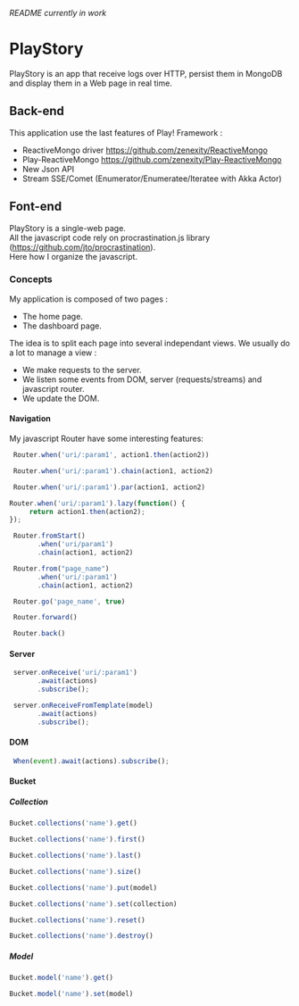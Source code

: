 *README currently in work*

# PlayStory #

PlayStory is an app that receive logs over HTTP, persist them in MongoDB and display them in a Web page in real time.

## Back-end ##
This application use the last features of Play! Framework :

- ReactiveMongo driver <https://github.com/zenexity/ReactiveMongo>
- Play-ReactiveMongo <https://github.com/zenexity/Play-ReactiveMongo>
- New Json API
- Stream SSE/Comet (Enumerator/Enumeratee/Iteratee with Akka Actor)

## Font-end ##
PlayStory is a single-web page.    
All the javascript code rely on procrastination.js library (<https://github.com/jto/procrastination>).   
Here how I organize the javascript.

### Concepts ###
My application is composed of two pages :

- The home page.
- The dashboard page.
 
The idea is to split each page into several independant views.
We usually do a lot to manage a view :

- We make requests to the server.
- We listen some events from DOM, server (requests/streams) and javascript router.
- We update the DOM.

#### Navigation ####
My javascript Router have some interesting features:

```javascript
 Router.when('uri/:param1', action1.then(action2))
```

```javascript
 Router.when('uri/:param1').chain(action1, action2)
```

```javascript
 Router.when('uri/:param1').par(action1, action2)
```

```javascript
Router.when('uri/:param1').lazy(function() {
     return action1.then(action2);
});
```

```javascript
 Router.fromStart()
       .when('uri/param1')
       .chain(action1, action2)
```

```javascript
 Router.from("page_name")
       .when('uri/:param1')
       .chain(action1, action2)
```

```javascript
 Router.go('page_name', true)
```

```javascript
 Router.forward()
```

```javascript
 Router.back()
```

#### Server ####

```javascript
 server.onReceive('uri/:param1')
       .await(actions)
       .subscribe();
```

```javascript
 server.onReceiveFromTemplate(model)
       .await(actions)
       .subscribe();
```

#### DOM ####

```javascript
 When(event).await(actions).subscribe();
```

#### Bucket ####

##### Collection #####

```javascript
Bucket.collections('name').get()
```

```javascript
Bucket.collections('name').first()
```

```javascript
Bucket.collections('name').last()
```

```javascript
Bucket.collections('name').size()
```

```javascript
Bucket.collections('name').put(model)
```

```javascript
Bucket.collections('name').set(collection)
```

```javascript
Bucket.collections('name').reset()
```

```javascript
Bucket.collections('name').destroy()
```

##### Model #####

```javascript
Bucket.model('name').get()
```

```javascript
Bucket.model('name').set(model)
```
